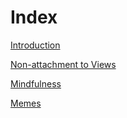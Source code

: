 # Index

[Introduction](introduction.html)

[Non-attachment to Views](non-attachment-to-views.html)

[Mindfulness](mindfulness.html)

[Memes](memes.html)

